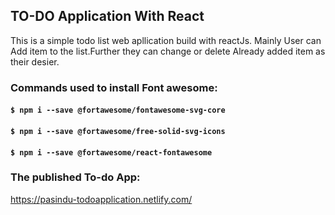 
## TO-DO Application With React

This is a simple todo list web apllication build with reactJs. Mainly User can Add item to the list.Further they can change or delete Already added item as their desier.


### Commands used to install Font awesome:
#### `$ npm i --save @fortawesome/fontawesome-svg-core`
#### `$ npm i --save @fortawesome/free-solid-svg-icons`
#### `$ npm i --save @fortawesome/react-fontawesome`

### The published To-do App:
https://pasindu-todoapplication.netlify.com/

